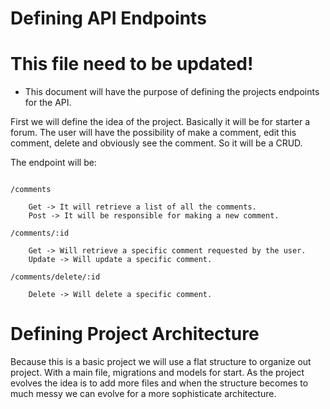 # Defining API Endpoints
# This file need to be updated!
* This document will have the purpose of defining the projects endpoints for the API.

First we will define the idea of the project. Basically it will be for starter a forum. The user will have the possibility of make a comment, edit this comment, delete and obviously see the comment. So it will be a CRUD.

The endpoint will be:

```

/comments

    Get -> It will retrieve a list of all the comments.
    Post -> It will be responsible for making a new comment.

/comments/:id

    Get -> Will retrieve a specific comment requested by the user.
    Update -> Will update a specific comment.

/comments/delete/:id

    Delete -> Will delete a specific comment.

```

# Defining Project Architecture

Because this is a basic project we will use a flat structure to organize out project. With a main file, migrations and models for start. As the project evolves the idea is to add more files and when the structure becomes to much messy we can evolve for a more sophisticate architecture.
